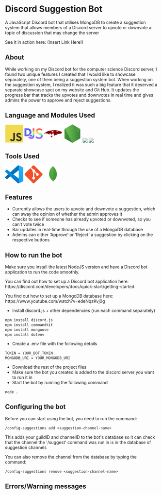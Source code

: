 <h1 align="left">Discord Suggestion Bot</h1>
<p align="left">A JavaScript Discord bot that utilises MongoDB to create a suggestion system that allows members of a Discord server to upvote or downvote a topic of discussion that may change the server</p>

<p align="left">See it in action here: (Insert Link Here!)</p>
<h2>About</h2>
<p>
  While working on my Discord bot for the computer science Discord server, I found two unique features I created that I would like to showcase separately, one of them being a suggestion system bot. When working on the suggestion system, I realized it was such a big feature that it deserved a separate showcase spot on my website and Git Hub. It updates the progress bar that tracks the upvotes and downvotes in real time and gives admins the power to approve and reject suggestions.  
</p>

<h2>Language and Modules Used</h2>
<div align="start">
  <img src="https://raw.githubusercontent.com/devicons/devicon/master/icons/javascript/javascript-original.svg" hieght="50" width="60">
  <img src="https://raw.githubusercontent.com/devicons/devicon/master/icons/discordjs/discordjs-original.svg" hieght="50" width="60">
  <img src="https://raw.githubusercontent.com/devicons/devicon/master/icons/mongoose/mongoose-original.svg" hieght="50" width="60">
  <img src="https://raw.githubusercontent.com/devicons/devicon/master/icons/nodejs/nodejs-original.svg" hieght="50" width="60">
  <img src="https://raw.githubusercontent.com/motdotla/dotenv/master/dotenv.svg" hieght="50" width="60">
  <img src="https://raw.githubusercontent.com/underctrl-io/commandkit/next/apps/docs/public/logo_lg.webp" hieght="50" width="60">
</div>

<h2>Tools Used</h2>
<div align="start">
  <img src="https://raw.githubusercontent.com/devicons/devicon/master/icons/vscode/vscode-original.svg" hieght="50" width="60">
  <img src="https://raw.githubusercontent.com/devicons/devicon/master/icons/git/git-original.svg" hieght="50" width="60">
  <img src="https://raw.githubusercontent.com/devicons/devicon/master/icons/mongodb/mongodb-original.svg" hieght="50" width="60">
</div>

<h2>Features</h2>

-	Currently allows the users to upvote and downvote a suggestion, which can sway the opinion of whether the admin approves it
-	Checks to see if someone has already upvoted or downvoted, so you can’t vote twice
-	Bar updates in real-time through the use of a MongoDB database
-	Admins can either ‘Approve’ or ‘Reject’ a suggestion by clicking on the respective buttons 


<h2>How to run the bot</h2>
<p align="left">Make sure you install the latest NodeJS version and have a Discord bot application to run the code smoothly.</p>
<p align="left">You can find out how to set up a Discord bot application here: https://discord.com/developers/docs/quick-start/getting-started</p>
<p align="left">You find out how to set up a MongoDB database here: https://www.youtube.com/watch?v=edeNqzKvj0g</p>

- Install discord.js + other dependencies (run each command separately)
```
npm install discord.js
npm install commandkit
npm install mongoose
npm install dotenv
```

- Create a .env file with the following details
```
TOKEN = YOUR_BOT_TOKEN
MONGODB_URI = YOUR_MONGODB_URI
```

- Download the rest of the project files
- Make sure the bot you created is added to the discord server you want to run it in
- Start the bot by running the following command
```
node .
```

<h2>Configuring the bot</h2>
<p>Before you can start using the bot, you need to run the command:</p>

```
/config-suggestions add <suggestion-channel-name>
```
<p>This adds your guildID and channelID to the bot's database so it can check that the channel the '/suggest' command was run in is in the database of suggestion channels</p>

<p>You can also remove the channel from the database by typing the command:</p>

```
/config-suggestions remove <suggestion-channel-name>
```

<h2>Errors/Warning messages</h2>


